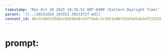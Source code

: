 ```yaml
---
timestamp: 'Mon Oct 20 2025 18:35:52 GMT-0400 (Eastern Daylight Time)'
parent: '[[../20251020_183552.3923372f.md]]'
content_id: 86cdc0b633846ec6659be8c43f78ebc3c3021e88fd3a5a05a63af53322b59a94
---
```


# prompt:
